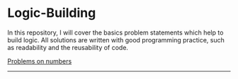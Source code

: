 # Logic-Building
In this repository, I will cover the basics problem statements which help to build logic. All solutions are written with good programming practice, such as readability and the reusability of code.


[Problems on numbers ](https://github.com/Girish-GAP/Logic-Building-using-C-programing/blob/main/Problems%20on%20Numbers/README.md)

------------------------------------------------------------
